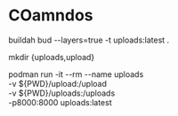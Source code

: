 # COamndos

buildah bud --layers=true -t uploads:latest .

mkdir {uploads,upload}

podman run -it --rm --name uploads \
    -v ${PWD}/upload:/upload \
    -v ${PWD}/uploads:/uploads \
    -p8000:8000 uploads:latest
